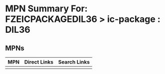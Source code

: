 



# MPN Summary For: FZEICPACKAGEDIL36 > ic-package : DIL36

## MPNs
  

|MPN|Direct Links|Search Links|
| :--- | :--- | :--- |
||||
